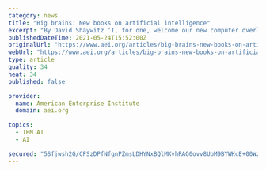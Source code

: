 ```yaml
---
category: news
title: "Big brains: New books on artificial intelligence"
excerpt: "By David Shaywitz ‘I, for one, welcome our new computer overlords,” a wry Ken Jennings wrote in 2011 after he was decisively defeated in “Jeopardy!” by IBM’s Watson computer and the artificial intelligence that powered it."
publishedDateTime: 2021-05-24T15:52:00Z
originalUrl: "https://www.aei.org/articles/big-brains-new-books-on-artificial-intelligence/"
webUrl: "https://www.aei.org/articles/big-brains-new-books-on-artificial-intelligence/"
type: article
quality: 34
heat: 34
published: false

provider:
  name: American Enterprise Institute
  domain: aei.org

topics:
  - IBM AI
  - AI

secured: "5Sfjwsh2G/CFSzDPfNfgnPZmsLDHYNxBQlMKvhRAG0ovv8UbM9BYWKcE+00WzjaXm75+2xe57rse0eMhZKyocr6acR+GotljNmkHK6luRag/Eow2cRhkzFw6FhYFAu2cqTGxlFFjiAIiufa+4d56wLhnDz9M88wnESRdc4xkd9PykqzlWL6DlWRvNVjDqM83PP3Ws6lG/+9gED+1jeU3+5n9DCAjAWHGEkUSEGm0m4UWuZyY8di2lIp6CFTXqNLyADTOKXpBalgMDVQKJtmuDYrnp/YMQ4/xwt8J9Id4PEvZr9uqsHegzgIThwTrL5r+OpQ4TG/sRTG52BgmmuXVMM3+txLTtgrnHZ1wBhpsAtg=;MQISqC565Z6zEn/nMnq7pg=="
---
```


